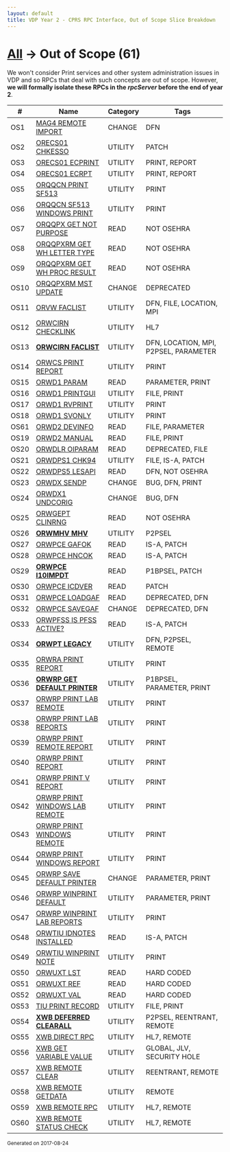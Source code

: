 ```yaml
---
layout: default
title: VDP Year 2 - CPRS RPC Interface, Out of Scope Slice Breakdown
---
```



# [All](bdStart) &#8594; Out of Scope (61)

We won't consider Print services and other system administration issues in VDP and so RPCs that deal with such concepts are out of scope. However, __we will formally isolate these RPCs in the _rpcServer_ before the end of year 2__.

\# | Name | Category | Tags
--- | --- | --- | ---
OS1 | [MAG4 REMOTE IMPORT](http://vistadataproject.info/artifacts/devdocs/VISTARPC/MAG4_REMOTE_IMPORT) | CHANGE | DFN
OS2 | [ORECS01 CHKESSO](http://vistadataproject.info/artifacts/devdocs/VISTARPC/ORECS01_CHKESSO) | UTILITY | PATCH
OS3 | [ORECS01 ECPRINT](http://vistadataproject.info/artifacts/devdocs/VISTARPC/ORECS01_ECPRINT) | UTILITY | PRINT, REPORT
OS4 | [ORECS01 ECRPT](http://vistadataproject.info/artifacts/devdocs/VISTARPC/ORECS01_ECRPT) | UTILITY | PRINT, REPORT
OS5 | [ORQQCN PRINT SF513](http://vistadataproject.info/artifacts/devdocs/VISTARPC/ORQQCN_PRINT_SF513) | UTILITY | PRINT
OS6 | [ORQQCN SF513 WINDOWS PRINT](http://vistadataproject.info/artifacts/devdocs/VISTARPC/ORQQCN_SF513_WINDOWS_PRINT) | UTILITY | PRINT
OS7 | [ORQQPX GET NOT PURPOSE](http://vistadataproject.info/artifacts/devdocs/VISTARPC/ORQQPX_GET_NOT_PURPOSE) | READ | NOT OSEHRA
OS8 | [ORQQPXRM GET WH LETTER TYPE](http://vistadataproject.info/artifacts/devdocs/VISTARPC/ORQQPXRM_GET_WH_LETTER_TYPE) | READ | NOT OSEHRA
OS9 | [ORQQPXRM GET WH PROC RESULT](http://vistadataproject.info/artifacts/devdocs/VISTARPC/ORQQPXRM_GET_WH_PROC_RESULT) | READ | NOT OSEHRA
OS10 | [ORQQPXRM MST UPDATE](http://vistadataproject.info/artifacts/devdocs/VISTARPC/ORQQPXRM_MST_UPDATE) | CHANGE | DEPRECATED
OS11 | [ORVW FACLIST](http://vistadataproject.info/artifacts/devdocs/VISTARPC/ORVW_FACLIST) | UTILITY | DFN, FILE, LOCATION, MPI
OS12 | [ORWCIRN CHECKLINK](http://vistadataproject.info/artifacts/devdocs/VISTARPC/ORWCIRN_CHECKLINK) | UTILITY | HL7
OS13 | __[ORWCIRN FACLIST](http://vistadataproject.info/artifacts/devdocs/VISTARPC/ORWCIRN_FACLIST)__ | UTILITY | DFN, LOCATION, MPI, P2PSEL, PARAMETER
OS14 | [ORWCS PRINT REPORT](http://vistadataproject.info/artifacts/devdocs/VISTARPC/ORWCS_PRINT_REPORT) | UTILITY | PRINT
OS15 | [ORWD1 PARAM](http://vistadataproject.info/artifacts/devdocs/VISTARPC/ORWD1_PARAM) | READ | PARAMETER, PRINT
OS16 | [ORWD1 PRINTGUI](http://vistadataproject.info/artifacts/devdocs/VISTARPC/ORWD1_PRINTGUI) | UTILITY | FILE, PRINT
OS17 | [ORWD1 RVPRINT](http://vistadataproject.info/artifacts/devdocs/VISTARPC/ORWD1_RVPRINT) | UTILITY | PRINT
OS18 | [ORWD1 SVONLY](http://vistadataproject.info/artifacts/devdocs/VISTARPC/ORWD1_SVONLY) | UTILITY | PRINT
OS61 | [ORWD2 DEVINFO](http://vistadataproject.info/artifacts/devdocs/VISTARPC/ORWD2_DEVINFO) | READ | FILE, PARAMETER
OS19 | [ORWD2 MANUAL](http://vistadataproject.info/artifacts/devdocs/VISTARPC/ORWD2_MANUAL) | READ | FILE, PRINT
OS20 | [ORWDLR OIPARAM](http://vistadataproject.info/artifacts/devdocs/VISTARPC/ORWDLR_OIPARAM) | READ | DEPRECATED, FILE
OS21 | [ORWDPS1 CHK94](http://vistadataproject.info/artifacts/devdocs/VISTARPC/ORWDPS1_CHK94) | UTILITY | FILE, IS-A, PATCH
OS22 | [ORWDPS5 LESAPI](http://vistadataproject.info/artifacts/devdocs/VISTARPC/ORWDPS5_LESAPI) | READ | DFN, NOT OSEHRA
OS23 | [ORWDX SENDP](http://vistadataproject.info/artifacts/devdocs/VISTARPC/ORWDX_SENDP) | CHANGE | BUG, DFN, PRINT
OS24 | [ORWDX1 UNDCORIG](http://vistadataproject.info/artifacts/devdocs/VISTARPC/ORWDX1_UNDCORIG) | CHANGE | BUG, DFN
OS25 | [ORWGEPT CLINRNG](http://vistadataproject.info/artifacts/devdocs/VISTARPC/ORWGEPT_CLINRNG) | READ | NOT OSEHRA
OS26 | __[ORWMHV MHV](http://vistadataproject.info/artifacts/devdocs/VISTARPC/ORWMHV_MHV)__ | UTILITY | P2PSEL
OS27 | [ORWPCE GAFOK](http://vistadataproject.info/artifacts/devdocs/VISTARPC/ORWPCE_GAFOK) | READ | IS-A, PATCH
OS28 | [ORWPCE HNCOK](http://vistadataproject.info/artifacts/devdocs/VISTARPC/ORWPCE_HNCOK) | READ | IS-A, PATCH
OS29 | __[ORWPCE I10IMPDT](http://vistadataproject.info/artifacts/devdocs/VISTARPC/ORWPCE_I10IMPDT)__ | READ | P1BPSEL, PATCH
OS30 | [ORWPCE ICDVER](http://vistadataproject.info/artifacts/devdocs/VISTARPC/ORWPCE_ICDVER) | READ | PATCH
OS31 | [ORWPCE LOADGAF](http://vistadataproject.info/artifacts/devdocs/VISTARPC/ORWPCE_LOADGAF) | READ | DEPRECATED, DFN
OS32 | [ORWPCE SAVEGAF](http://vistadataproject.info/artifacts/devdocs/VISTARPC/ORWPCE_SAVEGAF) | CHANGE | DEPRECATED, DFN
OS33 | [ORWPFSS IS PFSS ACTIVE?](http://vistadataproject.info/artifacts/devdocs/VISTARPC/ORWPFSS_IS_PFSS_ACTIVE%3F) | READ | IS-A, PATCH
OS34 | __[ORWPT LEGACY](http://vistadataproject.info/artifacts/devdocs/VISTARPC/ORWPT_LEGACY)__ | UTILITY | DFN, P2PSEL, REMOTE
OS35 | [ORWRA PRINT REPORT](http://vistadataproject.info/artifacts/devdocs/VISTARPC/ORWRA_PRINT_REPORT) | UTILITY | PRINT
OS36 | __[ORWRP GET DEFAULT PRINTER](http://vistadataproject.info/artifacts/devdocs/VISTARPC/ORWRP_GET_DEFAULT_PRINTER)__ | UTILITY | P1BPSEL, PARAMETER, PRINT
OS37 | [ORWRP PRINT LAB REMOTE](http://vistadataproject.info/artifacts/devdocs/VISTARPC/ORWRP_PRINT_LAB_REMOTE) | UTILITY | PRINT
OS38 | [ORWRP PRINT LAB REPORTS](http://vistadataproject.info/artifacts/devdocs/VISTARPC/ORWRP_PRINT_LAB_REPORTS) | UTILITY | PRINT
OS39 | [ORWRP PRINT REMOTE REPORT](http://vistadataproject.info/artifacts/devdocs/VISTARPC/ORWRP_PRINT_REMOTE_REPORT) | UTILITY | PRINT
OS40 | [ORWRP PRINT REPORT](http://vistadataproject.info/artifacts/devdocs/VISTARPC/ORWRP_PRINT_REPORT) | UTILITY | PRINT
OS41 | [ORWRP PRINT V REPORT](http://vistadataproject.info/artifacts/devdocs/VISTARPC/ORWRP_PRINT_V_REPORT) | UTILITY | PRINT
OS42 | [ORWRP PRINT WINDOWS LAB REMOTE](http://vistadataproject.info/artifacts/devdocs/VISTARPC/ORWRP_PRINT_WINDOWS_LAB_REMOTE) | UTILITY | PRINT
OS43 | [ORWRP PRINT WINDOWS REMOTE](http://vistadataproject.info/artifacts/devdocs/VISTARPC/ORWRP_PRINT_WINDOWS_REMOTE) | UTILITY | PRINT
OS44 | [ORWRP PRINT WINDOWS REPORT](http://vistadataproject.info/artifacts/devdocs/VISTARPC/ORWRP_PRINT_WINDOWS_REPORT) | UTILITY | PRINT
OS45 | [ORWRP SAVE DEFAULT PRINTER](http://vistadataproject.info/artifacts/devdocs/VISTARPC/ORWRP_SAVE_DEFAULT_PRINTER) | CHANGE | PARAMETER, PRINT
OS46 | [ORWRP WINPRINT DEFAULT](http://vistadataproject.info/artifacts/devdocs/VISTARPC/ORWRP_WINPRINT_DEFAULT) | UTILITY | PARAMETER, PRINT
OS47 | [ORWRP WINPRINT LAB REPORTS](http://vistadataproject.info/artifacts/devdocs/VISTARPC/ORWRP_WINPRINT_LAB_REPORTS) | UTILITY | PRINT
OS48 | [ORWTIU IDNOTES INSTALLED](http://vistadataproject.info/artifacts/devdocs/VISTARPC/ORWTIU_IDNOTES_INSTALLED) | READ | IS-A, PATCH
OS49 | [ORWTIU WINPRINT NOTE](http://vistadataproject.info/artifacts/devdocs/VISTARPC/ORWTIU_WINPRINT_NOTE) | UTILITY | PRINT
OS50 | [ORWUXT LST](http://vistadataproject.info/artifacts/devdocs/VISTARPC/ORWUXT_LST) | READ | HARD CODED
OS51 | [ORWUXT REF](http://vistadataproject.info/artifacts/devdocs/VISTARPC/ORWUXT_REF) | READ | HARD CODED
OS52 | [ORWUXT VAL](http://vistadataproject.info/artifacts/devdocs/VISTARPC/ORWUXT_VAL) | READ | HARD CODED
OS53 | [TIU PRINT RECORD](http://vistadataproject.info/artifacts/devdocs/VISTARPC/TIU_PRINT_RECORD) | UTILITY | FILE, PRINT
OS54 | __[XWB DEFERRED CLEARALL](http://vistadataproject.info/artifacts/devdocs/VISTARPC/XWB_DEFERRED_CLEARALL)__ | UTILITY | P2PSEL, REENTRANT, REMOTE
OS55 | [XWB DIRECT RPC](http://vistadataproject.info/artifacts/devdocs/VISTARPC/XWB_DIRECT_RPC) | UTILITY | HL7, REMOTE
OS56 | [XWB GET VARIABLE VALUE](http://vistadataproject.info/artifacts/devdocs/VISTARPC/XWB_GET_VARIABLE_VALUE) | UTILITY | GLOBAL, JLV, SECURITY HOLE
OS57 | [XWB REMOTE CLEAR](http://vistadataproject.info/artifacts/devdocs/VISTARPC/XWB_REMOTE_CLEAR) | UTILITY | REENTRANT, REMOTE
OS58 | [XWB REMOTE GETDATA](http://vistadataproject.info/artifacts/devdocs/VISTARPC/XWB_REMOTE_GETDATA) | UTILITY | REMOTE
OS59 | [XWB REMOTE RPC](http://vistadataproject.info/artifacts/devdocs/VISTARPC/XWB_REMOTE_RPC) | UTILITY | HL7, REMOTE
OS60 | [XWB REMOTE STATUS CHECK](http://vistadataproject.info/artifacts/devdocs/VISTARPC/XWB_REMOTE_STATUS_CHECK) | UTILITY | HL7, REMOTE




<small>Generated on 2017-08-24</small>